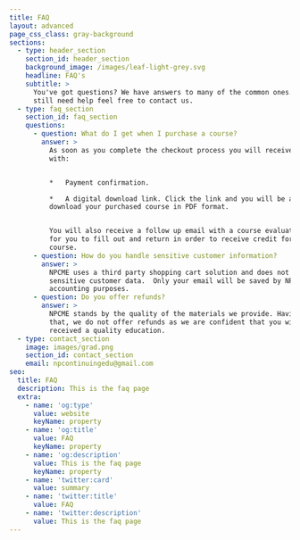 ```yaml
---
title: FAQ
layout: advanced
page_css_class: gray-background
sections:
  - type: header_section
    section_id: header_section
    background_image: /images/leaf-light-grey.svg
    headline: FAQ's
    subtitle: >
      You've got questions? We have answers to many of the common ones. If you
      still need help feel free to contact us.
  - type: faq_section
    section_id: faq_section
    questions:
      - question: What do I get when I purchase a course?
        answer: >
          As soon as you complete the checkout process you will receive an email
          with:


          *   Payment confirmation.

          *   A digital download link. Click the link and you will be able to
          download your purchased course in PDF format.


          You will also receive a follow up email with a course evaluation form
          for you to fill out and return in order to receive credit for the
          course.
      - question: How do you handle sensitive customer information?
        answer: >
          NPCME uses a third party shopping cart solution and does not store any
          sensitive customer data.  Only your email will be saved by NPCME for
          accounting purposes.
      - question: Do you offer refunds?
        answer: >
          NPCME stands by the quality of the materials we provide. Having said
          that, we do not offer refunds as we are confident that you will have
          received a quality education.
  - type: contact_section
    image: images/grad.png
    section_id: contact_section
    email: npcontinuingedu@gmail.com
seo:
  title: FAQ
  description: This is the faq page
  extra:
    - name: 'og:type'
      value: website
      keyName: property
    - name: 'og:title'
      value: FAQ
      keyName: property
    - name: 'og:description'
      value: This is the faq page
      keyName: property
    - name: 'twitter:card'
      value: summary
    - name: 'twitter:title'
      value: FAQ
    - name: 'twitter:description'
      value: This is the faq page
---
```

